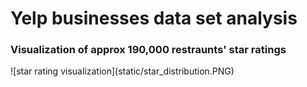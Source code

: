 <h1> Yelp businesses data set analysis </h1>

<h3> Visualization of approx 190,000 restraunts' star ratings</h3>
![star rating visualization](static/star_distribution.PNG)
